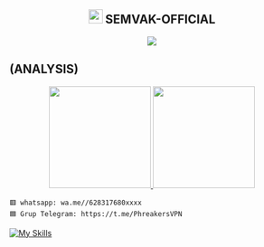 <!-- Hi skid <3 -->

<h2 align="center"><img src="https://s8.gifyu.com/images/979447220829032478.gif" height="25px"> SEMVAK-OFFICIAL<a href="https://discord.gg/onlp"></a></h2>

<p align="center">

<img src="https://readme-typing-svg.herokuapp.com?color=000000&center=true&vCenter=true&multiline=true&height=85&lines=𝙃𝙚𝙡𝙡𝙤,+𝙬𝙚𝙡𝙘𝙤𝙢𝙚;𝗜𝗻𝘁𝗿𝗼𝗱𝘂𝗰𝗲+𝗠𝘆+𝗡𝗮𝗺𝗲+Raffasyaa;Jangan+Lupa+Shalat!">


## (ANALYSIS)
<p align="center">

<a href="https://github.com/raffasyaa">

  <img height="180em" src="https://github-readme-stats-eight-theta.vercel.app/api?username=MyRidwan&show_icons=true&theme=algolia&include_all_commits=true&count_private=true"/>

  <img height="180em" src="https://github-readme-stats-eight-theta.vercel.app/api/top-langs/?username=MyRidwan&layout=compact&langs_count=8&theme=algolia"/>

</a>
</p>





```
🟥 whatsapp: wa.me//628317680xxxx 
🟦 Grup Telegram: https://t.me/PhreakersVPN
```

[![My Skills](https://skillicons.dev/icons?i=java,linux,js,html,css,python,php,bash,azure,docker,gcp)](https://skillicons.dev)




















